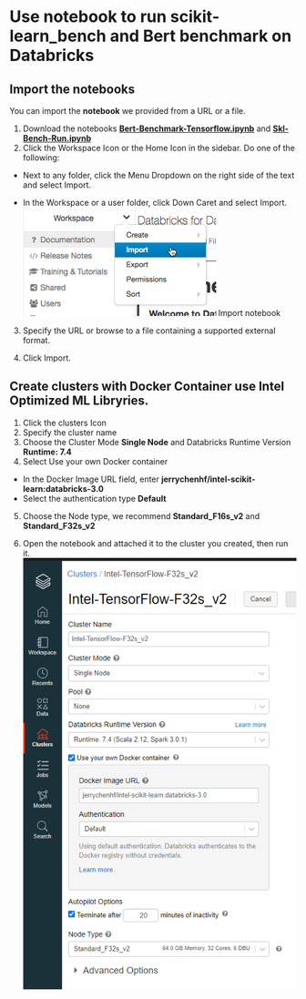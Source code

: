 # Use notebook to run scikit-learn_bench and Bert benchmark on Databricks 

##  Import the notebooks
You can import the **notebook**  we provided from a URL or a file.

1. Download the notebooks **[Bert-Benchmark-Tensorflow.ipynb](./Bert-Benchmark-Tensorflow.ipynb)** and **[Skl-Bench-Run.ipynb](./Skl-Bench-Run.ipynb)**
2. Click the  Workspace Icon or the  Home Icon in the sidebar. Do one of the following:

- Next to any folder, click the Menu Dropdown on the right side of the text and select Import.

- In the Workspace or a user folder, click Down Caret and select Import.
![IMPORT-NOTEBOOK](../imgs/import-notebook.png)
Import notebook
3. Specify the URL or browse to a file containing a supported external format.

4. Click Import.

## Create clusters with Docker Container use Intel Optimized ML Libryries.
1.  Click the  clusters Icon
2.  Specify the cluster name 
3.  Choose the Cluster Mode **Single Node** and Databricks Runtime Version **Runtime: 7.4**
4.  Select Use your own Docker container
- In the Docker Image URL field, enter **jerrychenhf/intel-scikit-learn:databricks-3.0**
- Select the authentication type **Default**
5. Choose the Node type, we recommend **Standard_F16s_v2** and **Standard_F32s_v2**

6. Open the notebook and attached it to the cluster you created, then run it.
![create_cluster_with_container](../imgs/create_cluster_with_container.png)